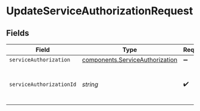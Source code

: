 # UpdateServiceAuthorizationRequest


## Fields

| Field                                                                                     | Type                                                                                      | Required                                                                                  | Description                                                                               | Example                                                                                   |
| ----------------------------------------------------------------------------------------- | ----------------------------------------------------------------------------------------- | ----------------------------------------------------------------------------------------- | ----------------------------------------------------------------------------------------- | ----------------------------------------------------------------------------------------- |
| `serviceAuthorization`                                                                    | [components.ServiceAuthorization](../../../sdk/models/components/serviceauthorization.md) | :heavy_minus_sign:                                                                        | N/A                                                                                       |                                                                                           |
| `serviceAuthorizationId`                                                                  | *string*                                                                                  | :heavy_check_mark:                                                                        | Alphanumeric string identifying a service authorization.                                  | 3krg2uUGZzb2W9Euo4moOY                                                                    |